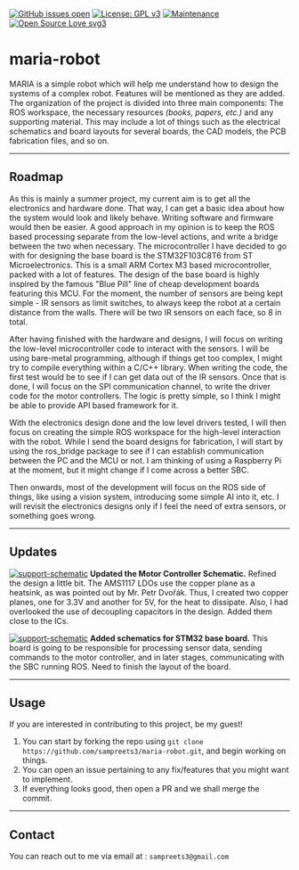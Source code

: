 [![GitHub issues open](https://img.shields.io/github/issues/network-tools/shconfparser.svg?maxAge=2592)](https://github.com/sampreets3/maria-robot/issues)
[![License: GPL v3](https://img.shields.io/badge/License-GPLv3-blue.svg)](https://www.gnu.org/licenses/gpl-3.0)
[![Maintenance](https://img.shields.io/badge/Maintained%3F-yes-green.svg)](https://GitHub.com/Naereen/StrapDown.js/graphs/commit-activity)
[![Open Source Love svg3](https://badges.frapsoft.com/os/v3/open-source.svg?v=103)](https://github.com/ellerbrock/open-source-badges/)

# maria-robot

MARIA is a simple robot which will help me understand how to design the systems of a complex robot. Features will be mentioned as they are added.
The organization of the project is divided into three main components: The ROS workspace, the necessary resources *(books, papers, etc.)* and any supporting material. This may include a lot of things such as the electrical schematics and board layouts for several boards, the CAD models, the PCB fabrication files, and so on.

---

## Roadmap

As this is mainly a summer project, my current aim is to get all the electronics and hardware done. That way, I can get a basic idea about how the system would look and likely behave. Writing software and firmware would then be easier. A good approach in my opinion is to keep the ROS based processing separate from the low-level actions, and write a bridge between the two when necessary. The microcontroller I have decided to go with for designing the base board is the STM32F103C8T6 from ST Microelectronics. This is a small ARM Cortex M3 based microcontroller, packed with a lot of features. The design of the base board is highly inspired by the famous "Blue Pill" line of cheap development boards featuring this MCU. For the moment, the number of sensors are being kept simple - IR sensors as limit switches, to always keep the robot at a certain distance from the walls. There will be two IR sensors on each face, so 8 in total.

After having finished with the hardware and designs, I will focus on writing the low-level microcontroller code to interact with the sensors. I will be using bare-metal programming, although if things get too complex, I might try to compile everything within a C/C++ library. When writing the code, the first test would be to see if I can get data out of the IR sensors. Once that is done, I will focus on the SPI communication channel, to write the driver code for the motor controllers. The logic is pretty simple, so I think I might be able to provide API based framework for it.

With the electronics design done and the low level drivers tested, I will then focus on creating the simple ROS workspace for the high-level interaction with the robot. While I send the board designs for fabrication, I will start by using the ros_bridge package to see if I can establish communication between the PC and the MCU or not. I am thinking of using a Raspberry Pi at the moment, but it might change if I come across a better SBC.

Then onwards, most of the development will focus on the ROS side of things, like using a vision system, introducing some simple AI into it, etc. I will revisit the electronics designs only if I feel the need of extra sensors, or something goes wrong.

---

## Updates
[![support-schematic](https://img.shields.io/badge/schematic-support-blue.svg)](https://shields.io/)
**Updated the Motor Controller Schematic.** Refined the design a little bit. The AMS1117 LDOs use the copper plane as a heatsink, as was pointed out by Mr. Petr Dvořák. Thus, I created two copper planes, one for 3.3V and another for 5V, for the heat to dissipate. Also, I had overlooked the use of decoupling capacitors in the design. Added them close to the ICs.

[![support-schematic](https://img.shields.io/badge/schematic-support-blue.svg)](https://shields.io/)
**Added schematics for STM32 base board.** This board is going to be responsible for processing sensor data, sending commands to the motor controller, and in later stages, communicating with the SBC running ROS. Need to finish the layout of the board.

---

## Usage

If you are interested in contributing to this project, be my guest!
  1. You can start by forking the repo using `git clone https://github.com/sampreets3/maria-robot.git`, and begin working on things.
  1. You can open an issue pertaining to any fix/features that you might want to implement.
  1. If everything looks good, then open a PR and we shall merge the commit.

---

## Contact

You can reach out to me via email at : `sampreets3@gmail.com`
